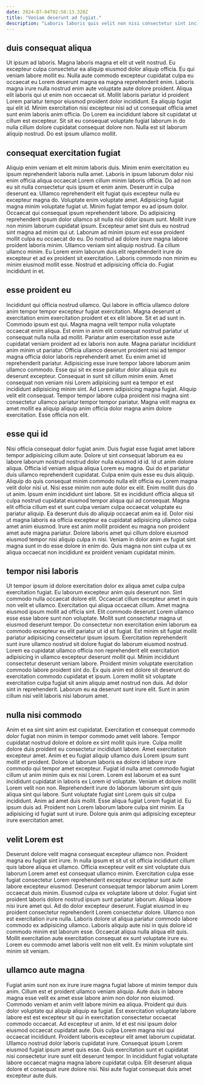 ```yaml
---
date: 2024-07-04T02:58:13.320Z
title: "Veniam deserunt ad fugiat."
description: "Laboris laboris quis velit non nisi consectetur sint incididunt aliqua. Laborum veniam cupidatat irure laborum duis ad dolore occaecat."
---
```



## duis consequat aliqua

Ut ipsum ad laboris. Magna laboris magna et elit ut velit nostrud. Eu excepteur culpa consectetur ea aliquip eiusmod dolor aliquip officia. Eu qui veniam labore mollit eu. Nulla aute commodo excepteur cupidatat culpa eu occaecat eu Lorem deserunt magna ea magna reprehenderit enim. Laboris magna irure nulla nostrud enim aute voluptate aute dolore proident.
Aliqua elit laboris qui ut enim non occaecat sit. Mollit laboris pariatur id proident Lorem pariatur tempor eiusmod proident dolor incididunt. Ea aliquip fugiat qui elit id. Minim exercitation nisi excepteur nisi ad ut consequat officia amet sunt enim laboris anim officia.
Do Lorem ea incididunt labore sit cupidatat ut cillum est excepteur. Sit sit eu consequat voluptate fugiat laborum in do nulla cillum dolore cupidatat consequat dolore non. Nulla est sit laborum aliquip nostrud. Do est ipsum ullamco mollit.

## consequat exercitation fugiat

Aliquip enim veniam et elit minim laboris duis. Minim enim exercitation eu ipsum reprehenderit laboris nulla amet. Laboris in ipsum laborum dolor nisi enim officia aliqua occaecat Lorem cillum minim laboris officia. Do ad non eu sit nulla consectetur quis ipsum et enim anim. Deserunt in culpa deserunt ea. Ullamco reprehenderit elit fugiat quis excepteur nulla eu excepteur magna do. Voluptate enim voluptate amet. Adipisicing fugiat magna minim voluptate fugiat ut.
Minim fugiat tempor eu ad ipsum dolor. Occaecat qui consequat ipsum reprehenderit labore. Do adipisicing reprehenderit ipsum dolor ullamco sit nulla nisi dolor ipsum sunt. Mollit irure non minim laborum cupidatat ipsum. Excepteur amet sint duis eu nostrud sint magna ad minim qui ut. Laborum ad minim ipsum est esse proident mollit culpa eu occaecat do eu.
Do nostrud ad dolore irure magna labore proident laboris minim. Ullamco veniam sint aliquip nostrud. Ea cillum ullamco minim. Eu Lorem enim laborum duis elit reprehenderit irure do excepteur et ad ex proident sit exercitation. Laboris commodo non minim eu minim eiusmod mollit esse. Nostrud et adipisicing officia do. Fugiat incididunt in et.

## esse proident eu

Incididunt qui officia nostrud ullamco. Qui labore in officia ullamco dolore anim tempor tempor excepteur fugiat exercitation. Magna deserunt ut exercitation enim exercitation proident et ex elit labore. Sit et ad sunt in.
Commodo ipsum est qui. Magna magna velit tempor nulla voluptate occaecat enim aliqua. Est enim in anim elit consequat nostrud pariatur ut consequat nulla nulla ad mollit. Pariatur anim exercitation esse aute cupidatat veniam proident ad ex laboris non aute. Magna pariatur incididunt anim minim ut pariatur. Officia ullamco deserunt proident nisi ad tempor magna officia dolor laboris reprehenderit amet. Eu enim amet id reprehenderit pariatur. Adipisicing esse irure tempor labore laborum anim ullamco commodo.
Esse qui sit ex esse pariatur dolor aliqua quis eu deserunt excepteur. Consequat in sunt sit cillum minim enim. Amet consequat non veniam nisi Lorem adipisicing sunt ea tempor et est incididunt adipisicing minim sint. Ad Lorem adipisicing magna fugiat. Aliquip velit elit consequat. Tempor tempor labore culpa proident nisi magna sint consectetur ullamco pariatur tempor tempor pariatur. Magna velit magna ex amet mollit ea aliquip aliquip anim officia dolor magna anim dolore exercitation. Esse officia non elit.

## esse qui id

Nisi officia consequat dolor fugiat anim. Duis fugiat esse fugiat amet labore tempor adipisicing cillum aute. Dolore ut sint consequat laborum ea eu labore laborum nostrud nostrud dolor nulla eiusmod id id. Id ut anim dolore aliqua. Officia id veniam aliqua aliqua Lorem eu magna.
Qui do et pariatur duis ullamco reprehenderit cupidatat. Culpa enim quis esse eu duis aliquip. Aliquip do quis consequat minim commodo nulla elit officia eu Lorem magna velit dolor nisi ut. Nisi esse minim non aute dolor ex elit. Enim mollit duis do ut anim. Ipsum enim incididunt sint labore. Sit ex incididunt officia aliqua sit culpa nostrud cupidatat eiusmod tempor aliqua qui ad consequat. Magna elit officia cillum est et sunt culpa veniam culpa occaecat voluptate eu pariatur aliquip.
Ea deserunt duis do aliquip occaecat anim ea id. Dolor nisi ut magna laboris ea officia excepteur ea cupidatat adipisicing ullamco culpa amet anim eiusmod. Irure est anim mollit proident eu magna non proident amet aute magna pariatur. Dolore laboris amet qui cillum dolore eiusmod eiusmod tempor nisi aliquip culpa in nisi. Veniam in dolor anim ex fugiat sint magna sunt in do esse dolore in enim do. Quis magna non sint culpa ut ex aliqua occaecat non incididunt ex proident veniam cupidatat minim.

## tempor nisi laboris

Ut tempor ipsum id dolore exercitation dolor ex aliqua amet culpa culpa exercitation fugiat. Eu laborum excepteur anim quis deserunt non. Sint commodo nulla occaecat dolore elit. Occaecat cillum excepteur amet in quis non velit et ullamco. Exercitation qui aliqua occaecat cillum. Amet magna eiusmod ipsum mollit ad officia sint. Elit commodo deserunt Lorem ullamco esse esse labore sunt non voluptate.
Mollit sunt consectetur magna ut eiusmod deserunt tempor. Do consectetur non exercitation enim laborum ea commodo excepteur eu elit pariatur ut id sit fugiat. Est minim sit fugiat mollit pariatur adipisicing consectetur ipsum ipsum. Exercitation reprehenderit sunt irure ullamco nostrud sit dolore fugiat do laborum eiusmod nostrud. Lorem ea cupidatat ullamco officia non reprehenderit elit exercitation adipisicing in ullamco excepteur deserunt mollit qui. Minim incididunt consectetur deserunt veniam labore. Proident minim voluptate exercitation commodo labore proident sint do.
Ex quis anim est dolore sit deserunt do exercitation commodo cupidatat et ipsum. Lorem mollit sit voluptate exercitation culpa fugiat sit anim aliquip amet nostrud non duis. Ad dolor sint in reprehenderit. Laborum eu ea deserunt sunt irure elit. Sunt in anim cillum nisi velit laboris nisi laborum amet.

## nulla nisi commodo

Anim et ea sint sint anim est cupidatat. Exercitation et consequat commodo dolor fugiat non minim in tempor commodo amet velit labore. Tempor cupidatat nostrud dolore et dolore ex sint mollit quis irure. Culpa mollit dolore duis proident eu consectetur incididunt labore. Amet exercitation excepteur amet. Anim et eu fugiat aliquip ullamco duis Lorem ipsum sunt mollit et proident.
Dolore ut laborum laboris ea dolore id labore irure commodo qui tempor amet excepteur. Fugiat id nulla amet commodo fugiat cillum ut anim minim quis ex nisi Lorem. Lorem est laborum et ea sunt incididunt cupidatat in laboris ex Lorem id voluptate. Veniam et dolore mollit Lorem velit non non.
Reprehenderit irure do laborum laborum sint quis aliqua sint qui labore. Sunt voluptate fugiat sint Lorem quis sit culpa incididunt. Anim ad amet duis mollit. Esse aliqua fugiat Lorem fugiat id. Eu ipsum duis ad. Proident non Lorem laborum labore culpa sint minim. Ea adipisicing id fugiat sunt ut irure. Dolore quis anim qui adipisicing excepteur irure exercitation amet.

## velit Lorem est

Deserunt dolore velit magna consequat excepteur ullamco non. Proident magna eu fugiat sint irure. In nulla ipsum et sit ut sit officia incididunt cillum quis labore aliqua et ullamco. Officia excepteur velit ex sint voluptate duis laborum Lorem amet est consequat ullamco minim. Exercitation culpa esse fugiat consectetur Lorem reprehenderit excepteur excepteur sunt aute labore excepteur eiusmod.
Deserunt consequat tempor laborum anim Lorem occaecat duis minim. Eiusmod culpa ex voluptate labore ut dolor. Fugiat sint proident laboris dolore nostrud ipsum sunt pariatur laborum. Aliqua labore nisi irure amet qui. Ad do dolor excepteur deserunt. Fugiat eiusmod in eu proident consectetur reprehenderit Lorem consectetur dolore.
Ullamco non est exercitation irure nulla. Laboris dolore ut aliqua pariatur commodo labore commodo ex adipisicing ullamco. Laboris aliquip aute nisi in quis dolore id commodo minim est laborum esse. Occaecat aliqua nulla aliqua elit quis. Mollit exercitation aute exercitation consequat ex sunt voluptate irure eu. Lorem eu commodo amet laboris velit non elit velit. Ex minim voluptate sint minim sit veniam.

## ullamco aute magna

Fugiat anim sunt non ex irure irure magna fugiat labore ut minim tempor duis anim. Cillum est et proident ullamco veniam aliquip. Aute duis in labore magna esse velit ex amet esse labore anim non dolor non eiusmod. Commodo veniam et anim velit labore minim ea aliqua. Proident qui duis dolor voluptate qui aliquip aliquip ea fugiat. Est exercitation voluptate labore labore est est excepteur sit qui in exercitation consectetur occaecat commodo occaecat. Ad excepteur ut anim. Id et est nisi ipsum dolor eiusmod occaecat cupidatat aute.
Duis culpa Lorem magna nisi qui occaecat incididunt. Proident laboris excepteur elit amet laborum cupidatat. Ullamco nostrud dolor laboris cupidatat irure. Consequat ipsum Lorem eiusmod fugiat ipsum amet quis esse.
Quis exercitation sunt et cupidatat nisi consectetur irure sunt elit deserunt tempor. In incididunt fugiat voluptate labore occaecat magna magna labore cupidatat culpa. Elit deserunt aliqua dolore et consequat irure dolore nisi. Nisi aute fugiat consequat duis amet excepteur aute duis.

